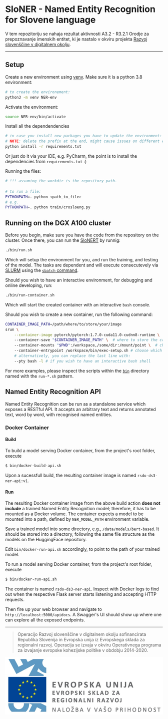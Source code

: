# SloNER - Named Entity Recognition for Slovene language

V tem repozitoriju se nahaja rezultat aktivnosti A3.2 - R3.2.1 Orodje za prepoznavanje imenskih entitet, ki je nastalo v okviru projekta [Razvoj slovenščine v digitalnem okolju](https://slovenscina.eu).

---

## Setup

Create a new environment using [venv](https://docs.python.org/3/library/venv.html).
Make sure it is a python 3.8 environment:

```bash
# to create the environement:
python3 -m venv NER-env
```

Activate the environment:

```bash
source NER-env/bin/activate
```

Install all the dependendencies

```bash
# in case you install new packages you have to update the environment:
# NOTE: delete the prefix at the end, might cause issues on different environments
python install -r requirements.txt
```

Or just do it via your IDE, e.g. PyCharm, the point is to install the dependencies from `requirements.txt` :)

Running the files:

```bash
# !!! assuming the workdir is the repository path.

# to run a file:
PYTHONPATH=. python <path_to_file>
# e.g.
PYTHONPATH=. python train/crosloeng.py
```

## Running on the DGX A100 cluster

Before you begin, make sure you have the code from the repository on the cluster.
Once there, you can run the [SloNERT](./src/train/crosloeng.py) by runnig:

```bash
./bin/run.sh
```

Which will setup the environment for you, and run the training, and testing of the model.
The tasks are dependent and will execute consecutevely via [SLURM](https://slurm.schedmd.com/) using the [`sbatch` command](https://slurm.schedmd.com/sbatch.html).

Should you wish to have an interactive environment, for debugging and online developing, run:

```bash
./bin/run-container.sh
```

Which will start the created container with an interactive `bash` console.

Should you wish to create a new container, run the following command:

```bash
CONTAINER_IMAGE_PATH=/path/where/to/store/your/image
srun \
    --container-image pytorch/pytorch:1.7.0-cuda11.0-cudnn8-runtime \  # the source docker image, we use the pytorch one, with all pytorch and CUDA requirements pre-installed
    --container-save "$CONTAINER_IMAGE_PATH" \  # where to store the created image
    --container-mounts "$PWD":/workspace,/some/dir:/mount/point \  # choose which directories to mount in the container
    --container-entrypoint /workspace/bin/exec-setup.sh # choose which script to be executed when the container is created.
    # alternatively, you can replace the last line with:
    --pty bash -l # if you wish to have an interactive bash shell
```

For more examples, please inspect the scripts within the [`bin`](./bin/) directory named with the `run-*.sh` pattern.

## Named Entity Recognition API

Named Entity Recognition can be run as a standalone service which exposes a RESTful API. It accepts an arbitrary text and returns annotated text, word by word, with recognised named entities.

### Docker Container

#### Build

To build a model serving Docker container, from the project's root folder, execute

```bash
$ bin/docker-build-api.sh
```

Upon a sucessfull build, the resulting container image is named `rsdo-ds3-ner-api:v1`.

#### Run

The resulting Docker container image from the above build action **does not include** a trained Named Entity Recognition model; therefore, it has to be mounted as a Docker volume. The container expects a model to be mounted into a path, defined by `NER_MODEL_PATH` environment variable.

Save a trained model into some directory, e.g., `/data/models/bert-based`. It should be stored into a directory, following the same file structure as the models on the HuggingFace repository.

Edit `bin/docker-run-api.sh` accordingly, to point to the path of your trained model.

To run a model serving Docker container, from the project's root folder, execute

```bash
$ bin/docker-run-api.sh
```

The container is named `rsdo-ds3-ner-api`. Inspect with Docker logs to find out when the respective Flask server starts listening and accepting HTTP requests.

Then fire up your web browser and navigate to `http://localhost:5000/apidocs`. A Swagger's UI should show up where one can explore all the exposed endpoints.

---

> Operacijo Razvoj slovenščine v digitalnem okolju sofinancirata Republika Slovenija in Evropska unija iz Evropskega sklada za regionalni razvoj. Operacija se izvaja v okviru Operativnega programa za izvajanje evropske kohezijske politike v obdobju 2014-2020.

![](Logo_EKP_sklad_za_regionalni_razvoj_SLO_slogan.jpg)
